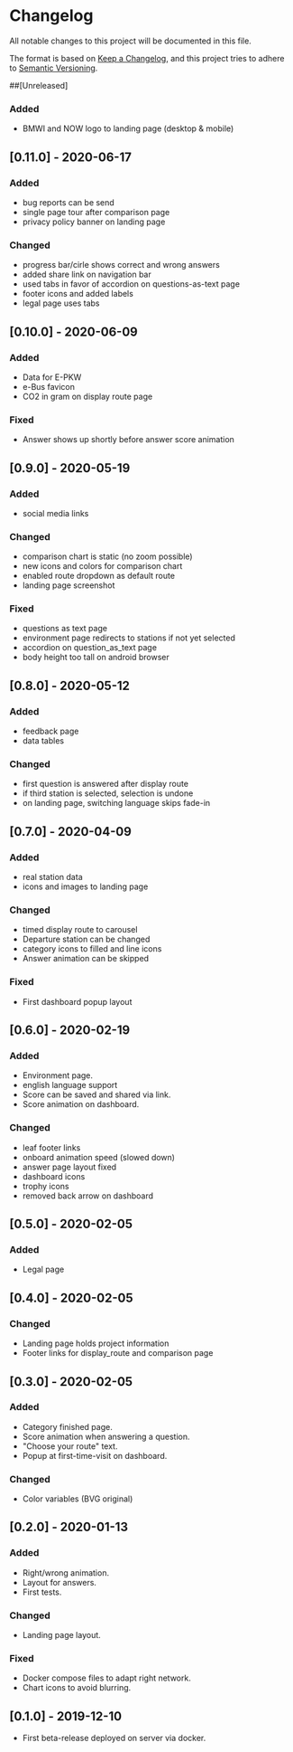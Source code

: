 # Changelog
All notable changes to this project will be documented in this file.

The format is based on [Keep a Changelog](https://keepachangelog.com/en/1.0.0/),
and this project tries to adhere to [Semantic Versioning](https://semver.org/spec/v2.0.0.html).

##[Unreleased]
### Added
- BMWI and NOW logo to landing page (desktop & mobile)

## [0.11.0] - 2020-06-17
### Added
- bug reports can be send
- single page tour after comparison page
- privacy policy banner on landing page

### Changed 
- progress bar/cirle shows correct and wrong answers
- added share link on navigation bar
- used tabs in favor of accordion on questions-as-text page
- footer icons and added labels
- legal page uses tabs
 
## [0.10.0] - 2020-06-09
### Added
- Data for E-PKW
- e-Bus favicon
- CO2 in gram on display route page

### Fixed
- Answer shows up shortly before answer score animation

## [0.9.0] - 2020-05-19
### Added 
- social media links

### Changed
- comparison chart is static (no zoom possible)
- new icons and colors for comparison chart
- enabled route dropdown as default route
- landing page screenshot

### Fixed
- questions as text page
- environment page redirects to stations if not yet selected
- accordion on question_as_text page
- body height too tall on android browser

## [0.8.0] - 2020-05-12
### Added
- feedback page
- data tables

### Changed
- first question is answered after display route
- if third station is selected, selection is undone
- on landing page, switching language skips fade-in

## [0.7.0] - 2020-04-09
### Added 
- real station data
- icons and images to landing page

### Changed
- timed display route to carousel
- Departure station can be changed
- category icons to filled and line icons
- Answer animation can be skipped

### Fixed
- First dashboard popup layout

## [0.6.0] - 2020-02-19
### Added
- Environment page.
- english language support
- Score can be saved and shared via link.
- Score animation on dashboard.

### Changed
- leaf footer links
- onboard animation speed (slowed down)
- answer page layout fixed
- dashboard icons
- trophy icons
- removed back arrow on dashboard

## [0.5.0] - 2020-02-05
### Added
- Legal page

## [0.4.0] - 2020-02-05
### Changed 
- Landing page holds project information
- Footer links for display_route and comparison page

## [0.3.0] - 2020-02-05
### Added
- Category finished page.
- Score animation when answering a question.
- "Choose your route" text.
- Popup at first-time-visit on dashboard.

### Changed
- Color variables (BVG original)

## [0.2.0] - 2020-01-13
### Added
- Right/wrong animation.
- Layout for answers.
- First tests.

### Changed
- Landing page layout.

### Fixed
- Docker compose files to adapt right network.
- Chart icons to avoid blurring.

## [0.1.0] - 2019-12-10
- First beta-release deployed on server via docker.
